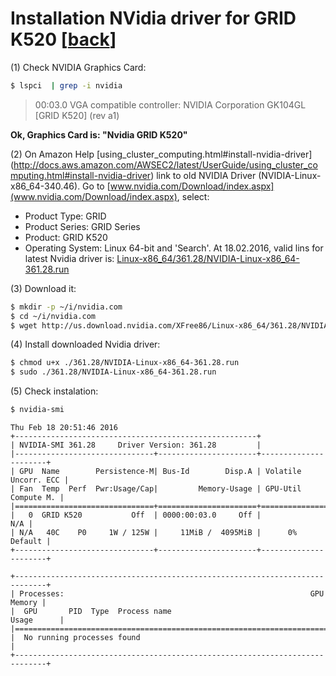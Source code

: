 # Installation NVidia driver for **GRID K520** [[back](index.md)]

(1) Check NVIDIA Graphics Card:
```sh
$ lspci  | grep -i nvidia
```
> 00:03.0 VGA compatible controller: NVIDIA Corporation GK104GL [GRID K520] (rev a1)

**Ok, Graphics Card is: "Nvidia GRID K520"**

(2) On Amazon Help [using_cluster_computing.html#install-nvidia-driver] (http://docs.aws.amazon.com/AWSEC2/latest/UserGuide/using_cluster_computing.html#install-nvidia-driver)
link to old NVIDIA Driver (NVIDIA-Linux-x86_64-340.46).
Go to [www.nvidia.com/Download/index.aspx](www.nvidia.com/Download/index.aspx), select:
 - Product Type: GRID
 - Product Series: GRID Series
 - Product: GRID K520
 - Operating System: Linux 64-bit
and 'Search'. At 18.02.2016, valid lins for latest Nvidia driver is:
[Linux-x86_64/361.28/NVIDIA-Linux-x86_64-361.28.run](http://us.download.nvidia.com/XFree86/Linux-x86_64/361.28/NVIDIA-Linux-x86_64-361.28.run)

(3) Download it:
```sh
$ mkdir -p ~/i/nvidia.com
$ cd ~/i/nvidia.com
$ wget http://us.download.nvidia.com/XFree86/Linux-x86_64/361.28/NVIDIA-Linux-x86_64-361.28.run
```

(4) Install downloaded Nvidia driver:
```sh
$ chmod u+x ./361.28/NVIDIA-Linux-x86_64-361.28.run
$ sudo ./361.28/NVIDIA-Linux-x86_64-361.28.run
```

(5) Check instalation:
```sh
$ nvidia-smi 
```
```
Thu Feb 18 20:51:46 2016       
+------------------------------------------------------+                       
| NVIDIA-SMI 361.28     Driver Version: 361.28         |                       
|-------------------------------+----------------------+----------------------+
| GPU  Name        Persistence-M| Bus-Id        Disp.A | Volatile Uncorr. ECC |
| Fan  Temp  Perf  Pwr:Usage/Cap|         Memory-Usage | GPU-Util  Compute M. |
|===============================+======================+======================|
|   0  GRID K520           Off  | 0000:00:03.0     Off |                  N/A |
| N/A   40C    P0     1W / 125W |     11MiB /  4095MiB |      0%      Default |
+-------------------------------+----------------------+----------------------+
                                                                               
+-----------------------------------------------------------------------------+
| Processes:                                                       GPU Memory |
|  GPU       PID  Type  Process name                               Usage      |
|=============================================================================|
|  No running processes found                                                 |
+-----------------------------------------------------------------------------+
```